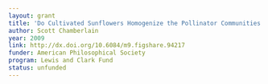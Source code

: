 ```yaml
---
layout: grant
title: 'Do Cultivated Sunflowers Homogenize the Pollinator Communities of, and Selection on, Wild Sunflowers?'
author: Scott Chamberlain
year: 2009
link: http://dx.doi.org/10.6084/m9.figshare.94217
funder: American Philosophical Society
program: Lewis and Clark Fund
status: unfunded
---
```


